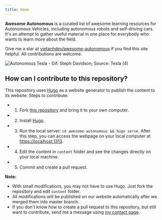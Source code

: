 ```yaml
---
title: Home
---
```


**Awesome Autonomous** is a curated list of awesome learning resources for Autonomous Vehicles, including autonomous robots and self-driving cars. It's an attempt to gather useful material in one place for everybody who wants to learn more about the field.

Give me a star at [vietanhdev/awesome-autonomous](https://github.com/vietanhdev/awesome-autonomous) if you find this site helpful. All contributions are welcome.

![Autonomous Tesla - Gif: Steph Davidson; Source: Tesla (4)](/autonomous.gif)

## How can I contribute to this repository?

This repository uses [Hugo](https://gohugo.io/) as a website generator to publish the content to its website. Steps to contribute:

- 1. Fork [this repository](https://github.com/vietanhdev/awesome-autonomous) and bring it to your own computer.
- 2. Install [Hugo](https://gohugo.io/).
- 3. Run the local server: `cd awesome-autonomous && hugo serve`. After this step, you can access the webpage on your local computer at [https://localhost:1313](https://localhost:1313).
- 4. Edit the content in `content` folder and see the changes directly on your local machine.
- 5. Commit and create a pull request.

**Note:**

- With small modifications, you may not have to use Hugo. Just fork the repository and edit `content` folder.
- All modifications will be published on our website automatically after we merged them into master branch.
- If you don't know how to create a pull request to this repository, but still want to contribute, send me a message using [my contact page](https://aicurious.io/contact/).
